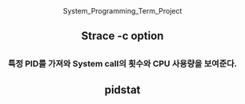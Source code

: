 <header>System_Programming_Term_Project<header>

<h2>Strace -c option<h2>
<h3>특정 PID를 가져와 System call의 횟수와 CPU 사용량을 보여준다.<h3> 
<h2>pidstat<h2>
